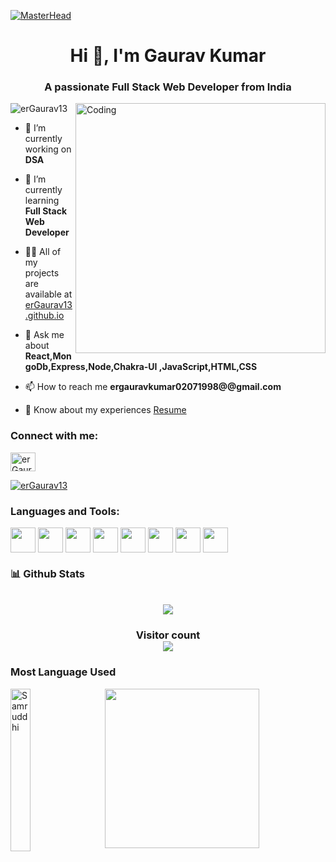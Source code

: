 [![MasterHead](https://camo.githubusercontent.com/3015c6f34ed5c2131bac41a22b7a27a847f65803d232c99fe31f649c9c746fbd/68747470733a2f2f7777772e61616469747269746563686e6f6c6f67792e636f6d2f696d616765732f726564657369676e2e676966)](https://erGaurav13.io)
<h1 align="center">Hi 👋, I'm Gaurav Kumar</h1>
<h3 align="center">A passionate Full Stack Web Developer from India</h3>

<img align="right" alt="Coding" width="400" src="https://images.squarespace-cdn.com/content/v1/5769fc401b631bab1addb2ab/1541580611624-TE64QGKRJG8SWAIUS7NS/coding-freak.gif" />
<p align="left"> <img src="https://komarev.com/ghpvc/?username=erGaurav13&label=Profile%20views&color=0e75b6&style=flat" alt="erGaurav13" /> </p>



- 🔭 I’m currently working on **DSA**

- 🌱 I’m currently learning **Full Stack Web Developer**

- 👨‍💻 All of my projects are available at [erGaurav13.github.io](https://erGaurav13.github.io/)

- 💬 Ask me about **React,MongoDb,Express,Node,Chakra-UI ,JavaScript,HTML,CSS**

- 📫 How to reach me **ergauravkumar02071998@@gmail.com**

- 📄 Know about my experiences [Resume](https://drive.google.com/file/d/1tJENIGy6jhHTmtgVx9AguXfgVGCDvG9C/view?usp=sharing)

<h3 align="left">Connect with me:</h3>
<p align="left">
<a href="https://linkedin.com/in/gaurav-kumar-fullstackwebdeveloper" target="_blank"><img align="center" src="https://cdn3d.iconscout.com/3d/free/thumb/linkedin-2950130-2447889.png" alt="erGaurav13" height="30" width="40" /></a>

</p>
<p align="left"> <a href="https://github.com/ryo-ma/github-profile-trophy"><img src="https://github-profile-trophy.vercel.app/?username=erGaurav13" alt="erGaurav13" /></a> </p>

<h3 align="left">Languages and Tools:</h3>
<p align="left"> 
 <img align="center"  src="https://cdn-icons-png.flaticon.com/512/732/732212.png" width="40px" height="40px"/>
 <img align="center"  src="https://cdn-icons-png.flaticon.com/512/732/732190.png" width="40px" height="40px"/>
  <img align="center"  src="https://a.thumbs.redditmedia.com/zDOFJTXd6fmlD58VDGypiV94Leflz11woxmgbGY6p_4.png" width="40px" height="40px"/>
  <img align="center"  src="https://encrypted-tbn0.gstatic.com/images?q=tbn:ANd9GcSTwoQOKaEC2yGqs3Qt7cM-m4AGON6PeUEc81wnzHh-igFMBptr8uhyyEx0YGAm485M_LI&usqp=CAU" width="40px" height="40px"/>
  <img align="center"  src="https://www.javatpoint.com/js/nodejs/images/node-js-tutorial.png" width="40px" height="40px"/>
  <img align="center"  src="https://e7.pngegg.com/pngimages/925/447/png-clipart-express-js-node-js-javascript-mongodb-node-js-text-trademark-thumbnail.png" width="40px" height="40px"/>
  <img align="center"  src="https://g.foolcdn.com/art/companylogos/square/mdb.png" width="40px" height="40px"/>
  <img align="center"  src="https://upload.wikimedia.org/wikipedia/commons/thumb/4/4c/Typescript_logo_2020.svg/1200px-Typescript_logo_2020.svg.png" width="40px" height="40px"/>
</p>


<h3>📊 Github Stats</h3>
<p align="center">
   <br \>
   <img align="center" src="https://github-readme-stats.vercel.app/api?username=erGaurav13&show_icons=true&locale=en&theme=dark"/>
</p>
<h3 align="center"> 
  Visitor count <br>
  <img src="https://profile-counter.glitch.me/erGaurav13/count.svg" />
</h3>
<h3>Most Language Used</h3>

<div>
  <img align="left" src="https://github-readme-stats.vercel.app/api/top-langs/?username=erGaurav13&theme=radical&langs_count=8" alt="Samruddhi" height="260px" width="25%" />
  <img align="right" src="https://github-readme-streak-stats.herokuapp.com/?user=erGaurav13&theme=dark" height="255px" width="70%"/>
<div>

